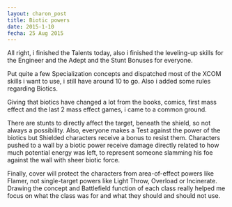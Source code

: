 ```yaml
---
layout: charon_post
title: Biotic powers
date: 2015-1-10
fecha: 25 Aug 2015
---
```

All right, i finished the Talents today, also i finished the leveling-up skills for the Engineer and the Adept and the Stunt Bonuses for everyone. 

Put quite a few Specialization concepts and dispatched most of the XCOM skills i want to use, i still have around 10 to go. Also i added some rules regarding Biotics.

Giving that biotics have changed a lot from the books, comics, first mass effect and the last 2 mass effect games, i came to a common ground.

There are stunts to directly affect the target, beneath the shield, so not always a possibility. Also, everyone makes a Test against the power of the biotics but Shielded characters receive a bonus to resist them. Characters pushed to a wall by a biotic power receive damage directly related to how much potential energy was left, to represent someone slamming his foe against the wall with sheer biotic force.

Finally, cover will protect the characters from area-of-effect powers like Flamer, not single-target powers like Light Throw, Overload or Incinerate. Drawing the concept and Battlefield function of each class really helped me focus on what the class was for and what they should and should not use.

<span class="image featured"><img src="http://i.giphy.com/bbGn1Z5voT8ly.gif" alt=""/></span>


